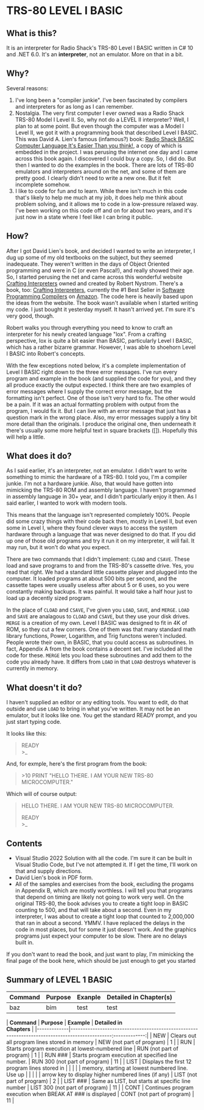 # TRS-80 LEVEL I BASIC

## What is this?

It is an interpreter for Radio Shack's TRS-80 Level I BASIC written in C# 10 and .NET 6.0. It's an **interpreter**, not an emulator. More on that in a bit.

## Why?

Several reasons:
1. I've long been a "compiler junkie". I've been fascinated by compilers and interpreters for as long as I can remember.
2. Nostalgia. The very first computer I ever owned was a Radio Shack TRS-80 Model I Level II. 
So, why not do a LEVEL II interpreter? Well, I plan to at some point. But even though the computer was a Model I Level II,
we got it with a programming book that described Level I BASIC. This was David A. Lien's famous (infamous?) book: 
[Radio Shack BASIC Computer Language It's Easier Than you think!](https://archive.org/details/Basic_Computer_Language_Its_Easier_Than_You_Think_1978_Radio_Shack),
a copy of which is embedded in the project. I was perusing the internet one day and I came across this book again. I discovered I could buy a copy. So, I did do.
But then I wanted to do the examples in the book. There are lots of TRS-80 emulators  and interpreters around on the net, and some of them are pretty good.
I clearly didn't need to write a new one. But it felt incomplete somehow.
3. I like to code for fun and to learn. While there isn't much in this code that's likely to help me much at my job, it
does help me think about problem solving, and it allows me to code in a low-pressure relaxed way. I've been working on this 
code off and on for about two years, and it's just now in a state where I feel like I can bring it public.

## How?

After I got David Lien's book, and decided I wanted to write an interpreter, I dug up some of my old textbooks on the subject, but they seemed inadequeate.
They weren't written in the days of Object Oriented programming and were in C (or even Pascal!), and really showed their age. So, I started perusing the net
and came across this wonderful website [Crafting Interpreters](http://craftinginterpreters.com/) owned and created by Robert Nystrom. There's a book, too: 
[Crafting Interpreters](https://smile.amazon.com/gp/product/0990582930/ref=ppx_od_dt_b_asin_title_s00?ie=UTF8&psc=1), currently the #1 Best Seller in 
[Software Programming Compilers](https://smile.amazon.com/gp/bestsellers/books/3971/ref=zg_b_bs_3971_1) on [Amazon](https://www.amazon.com). The code
here is heavily based upon the ideas from the website. The book wasn't available when I started writing my code. I just bought it yesterday myself. It hasn't 
arrived yet. I'm sure it's very good, though.

Robert walks you through everything you need to know to craft an interpreter for his newly created language "lox". From a crafting perspective, lox is quite
a bit easier than BASIC, particularly Level I BASIC, which has a rather bizarre grammar. However, I was able to shoehorn Level I BASIC into Robert's concepts.

With the few exceptions noted below, it's a complete implementation of Level I BASIC right down to the three error messages. I've run every program and example
in the book (and supplied the code for you), and they all produce exactly the output expected. I think there are two examples of error messages where I supply
the correct error message, but the formatting isn't perfect. One of those isn't very hard to fix. The other would be a pain. If it was an actual formatting 
problem with output from the program, I would fix it. But I can live with an error message that just has a question mark in the wrong place. Also, my 
error messages supply a tiny bit more detail than the originals. I produce the original one, then underneath it there's usually some more helpful text in square
brackets ([]). Hopefully this will help a little.

## What does it do?

As I said earlier, it's an interpreter, not an emulator. I didn't want to write something to mimic the hardware of a TRS-80. I told you, I'm a compiler junkie.
I'm not a hardware junkie. Also, that would have gotten into mimicking the TRS-80 ROM and assembly language. I haven't programmed in assembly language in 30+
year, and I didn't particularly enjoy it then. As I said earlier, I wanted to work with modern tools. 

This means that the language isn't represented completely 100%. People did some crazy things with their code back then, mostly in Level II, 
but even some in Level I, where they found clever ways to access the system hardware through a language that was never designed to do that. If you did up
one of those old programs and try it run it on my interpreter, it will fail. It may run, but it won't do what you expect.

There are two commands that I didn't implement: `CLOAD` and `CSAVE`. These load and save programs to and from the TRS-80's cassette drive. Yes, you read that
right. We had a standard little cassette player and plugged into the computer. It loaded programs at about 500 bits per second, and the cassette tapes were 
usually useless after about 5 or 6 uses, so you were constantly making backups. It was painful. 
It would take a half hour just to load up a decently sized program.

In the place of `CLOAD` and `CSAVE`, I've given you `LOAD`, `SAVE`, and `MERGE`. `LOAD` and `SAVE` are analagous to `CLOAD` and `CSAVE`, but they use
your disk drives. `MERGE` is a creation of my own. Level I BASIC was designed to fit in 4K of ROM, so they cut a few corners. One of them was that 
many standard math library functions, Power, Logarithm, and Trig functons weren't included. People wrote their own, in BASIC, that you could access
as subroutines. In fact, Appendix A from the book contains a decent set. I've included all the code for these. `MERGE` lets you load these subroutines and add
them to the code you already have. It differs from `LOAD` in that `LOAD` destroys whatever is currently in memory.

## What doesn't it do?

I haven't supplied an editor or any editing tools. You want to edit, do that outside and use `LOAD` to bring in what you've written. It may not be an emulator, but 
it looks like one. You get the standard READY prompt, and you just start typing code.

It looks like this:

> READY  
> \>_

And, for exmple, here's the first program from the book:
> \>10 PRINT "HELLO THERE. I AM YOUR NEW TRS-80 MICROCOMPUTER."

Which will of course output:
> HELLO THERE. I AM YOUR NEW TRS-80 MICROCOMPUTER.  
>  
> READY  
> \>_

## Contents
- Visual Studio 2022 Solution with all the code. I'm sure it can be built in Visual Studio Code, but I've not attempted it. If I get the time, I'll work 
on that and supply directions.
- David Lien's book in PDF form.
- All of the samples and exercises from the book, excluding the progams in Appendix B, which are mostly worthless. I will tell you that programs that
depend on timing are likely not going to work very well. On the original TRS-80, the book advises you to create a tight loop in BASIC counting to 500, and that
will take about a second. Even in my interpreter, I was about to create a tight loop that counted to 2,000,000 that ran in about a second. YMMV. I have replaced
the delays in the code in most places, but for some it just doesn't work. And the graphics programs just expect your computer to be slow. There are no delays
built in.

If you don't want to read the book, and just want to play, I'm mimicking the final page of the book here, which should be just enough to get you started

## Summary of LEVEL 1 BASIC

|   Command   |   Purpose   |   Exanple   |   Detailed in Chapter(s)   |
|-------------|-------------|-------------|----------------------------|
| baz         | bim         | test        | test                       |


| **Command** | **Purpose**                                                 | **Example**                    | **Detailed in<br />Chapters** |
|-------------|-----------------------------------------------------------------------------------------------:-------------:|
| NEW         | Clears out all program lines stored in memory               | NEW (not part of program)      | 1             |
| RUN         | Starts program execution at lowest-numbered line            | RUN (not part of program)      | 1             |
| RUN ###     | Starts program execution at specified line number.          | RUN 300 (not part of program)  | 11            |
| LIST        | Displays the first 12 program lines stored in               |                                |               |
|             | memory, starting at lowest numbered line. Use up            |                                |               |
|             | arrow key to display higher numbered lines (if any)         | LIST (not part of program)     | 2             |
| LIST ###    | Same as LIST, but starts at specific line number            | LIST 300 (not part of program) | 11            |
| CONT        | Continues program execution when BREAK AT ### is displayed  | CONT (not part of program)     | 11            |


